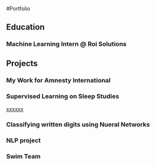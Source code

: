 #Portfolio

## Education

### Machine Learning Intern @ Roi Solutions

## Projects
### My Work for Amnesty International

### Supervised Learning on Sleep Studies

[xxxxxx](https://www.google.com "yyyyy")

### Classifying written digits using Nueral Networks


### NLP project

### Swim Team

